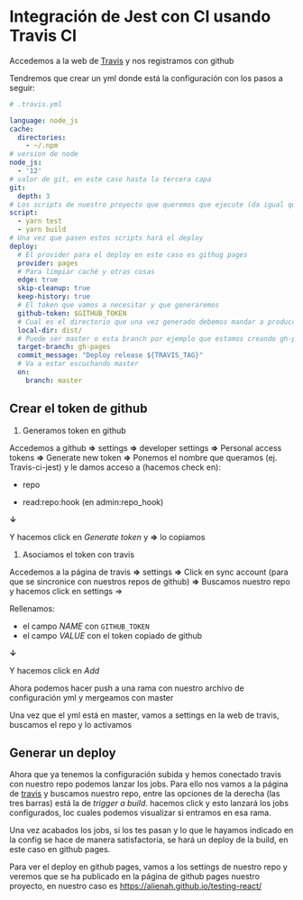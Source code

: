 # Integración de Jest con CI usando Travis CI

Accedemos a la web de [Travis](https://travis-ci.org) y nos registramos con github

Tendremos que crear un yml donde está la configuración con los pasos a seguir:

```yml
# .travis.yml

language: node_js
cache:
  directories:
    - ~/.npm
# version de node
node_js:
  - '12'
# valor de git, en este caso hasta la tercera capa
git:
  depth: 3
# Los scripts de nuestro proyecto que queremos que ejecute (da igual que nosotros tengamos npm)
script:
  - yarn test
  - yarn build
# Una vez que pasen estos scripts hará el deploy
deploy:
  # El provider para el deploy en este caso es githug pages
  provider: pages
  # Para limpiar caché y otras cosas
  edge: true
  skip-cleanup: true
  keep-history: true
  # El token que vamos a necesitar y que generaremos
  github-token: $GITHUB_TOKEN
  # Cual es el directorio que una vez generado debemos mandar a producción
  local-dir: dist/
  # Puede ser master o esta branch por ejemplo que estamos creando gh-pages
  target-branch: gh-pages
  commit_message: "Deploy release ${TRAVIS_TAG}"
  # Va a estar escuchando master
  on:
    branch: master
```

## Crear el token de github

1. Generamos token en github

Accedemos a github **=>** settings **=>** developer settings **=>** Personal access tokens **=>** Generate new token **=>** Ponemos el nombre que queramos (ej. Travis-ci-jest) y le damos acceso a (hacemos check en):

- repo

- read:repo:hook (en admin:repo_hook)

**↓**

Y hacemos click en _Generate token_ y **=>** lo copiamos

1. Asociamos el token con travis

Accedemos a la página de travis **=>** settings **=>** Click en sync account (para que se sincronice con nuestros repos de github) **=>** Buscamos nuestro repo y hacemos click en settings => 

Rellenamos:

- el campo _NAME_ con ```GITHUB_TOKEN```
- el campo _VALUE_ con el token copiado de github

**↓**

Y hacemos click en _Add_

Ahora podemos hacer push a una rama con nuestro archivo de configuración yml y mergeamos con master

Una vez que el yml está en master, vamos a settings en la web de travis, buscamos el repo y lo activamos

## Generar un deploy

Ahora que ya tenemos la configuración subida y hemos conectado travis con nuestro repo podemos lanzar los jobs. Para ello nos vamos a la página de [travis](https://travis-ci.org/dashboard) y buscamos nuestro repo, entre las opciones de la derecha (las tres barras) está la de _trigger a build_. hacemos click y esto lanzará los jobs configurados, loc cuales podemos visualizar si entramos en esa rama.

Una vez acabados los jobs, si los tes pasan y lo que le hayamos indicado en la config se hace de manera satisfactoria, se hará un deploy de la build, en este caso en github pages.

Para ver el deploy en github pages, vamos a los settings de nuestro repo y veremos que se ha publicado en la página de github pages nuestro proyecto, en nuestro caso es https://alienah.github.io/testing-react/
